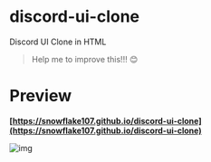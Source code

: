# discord-ui-clone
Discord UI Clone in HTML

> Help me to improve this!!! 😊

# Preview
**[https://snowflake107.github.io/discord-ui-clone](https://snowflake107.github.io/discord-ui-clone)**

![img](https://i.imgur.com/1wB32B0.png)
